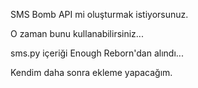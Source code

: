 SMS Bomb API mi oluşturmak istiyorsunuz.

O zaman bunu kullanabilirsiniz...

sms.py içeriği Enough Reborn'dan alındı...

Kendim daha sonra ekleme yapacağım.
